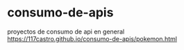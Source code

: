 # consumo-de-apis
proyectos de consumo de api en general
https://117castro.github.io/consumo-de-apis/pokemon.html
